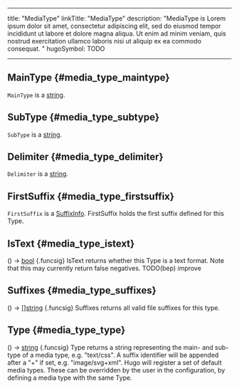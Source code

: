 


---
title: "MediaType"
linkTitle: "MediaType"
description: "MediaType is Lorem ipsum dolor sit amet, consectetur adipiscing elit, sed do eiusmod tempor incididunt ut labore et dolore magna aliqua. Ut enim ad minim veniam, quis nostrud exercitation ullamco laboris nisi ut aliquip ex ea commodo consequat. "
hugoSymbol: TODO




---










## MainType {#media_type_maintype}
`MainType` is a [string](/documentation/reference/gotypes/#string).






## SubType {#media_type_subtype}
`SubType` is a [string](/documentation/reference/gotypes/#string).






## Delimiter {#media_type_delimiter}
`Delimiter` is a [string](/documentation/reference/gotypes/#string).






## FirstSuffix {#media_type_firstsuffix}
`FirstSuffix` is a [SuffixInfo](/documentation/reference/objects//suffixinfo).
FirstSuffix holds the first suffix defined for this Type.












## IsText {#media_type_istext}

\(\) → [bool](/documentation/reference/gotypes/#bool)
{.funcsig}
IsText returns whether this Type is a text format.
Note that this may currently return false negatives.
TODO(bep) improve














## Suffixes {#media_type_suffixes}

\(\) → [[]string](/documentation/reference/objects//[]string)
{.funcsig}
Suffixes returns all valid file suffixes for this type.








## Type {#media_type_type}

\(\) → [string](/documentation/reference/gotypes/#string)
{.funcsig}
Type returns a string representing the main- and sub-type of a media type, e.g. "text/css".
A suffix identifier will be appended after a "+" if set, e.g. "image/svg+xml".
Hugo will register a set of default media types.
These can be overridden by the user in the configuration,
by defining a media type with the same Type.






